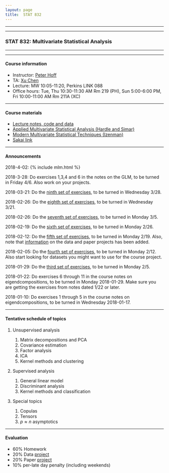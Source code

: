 ```yaml
---
layout: page
title:  STAT 832 
---
```



---
---



### STAT 832: Multivariate Statistical Analysis


---
---

#### Course information
* Instructor: [Peter Hoff](https://pdhoff.github.io/) 
* TA: [Xu Chen](https://stat.duke.edu/people/xu-chen) 
* Lecture: MW 10:05-11:20, Perkins LINK 088
* Office hours: Tue, Thu 10:30-11:30 AM Rm 219 (PH),   Sun 5:00-6:00 PM, Fri 10:00-11:00 AM Rm 211A (XC)     

---

#### Course materials 
* [Lecture notes, code and data](http://www.stat.duke.edu/~pdh10/Teaching/832/)
* [Applied Multivariate Statistical Analysis (Hardle and Simar)](http://www.springer.com/us/book/9783662451700) 
* [Modern Multivariate Statistical Techniques (Izenman)](http://www.springer.com/us/book/9780387781884)     
* [Sakai link](https://sakai.duke.edu/portal/site/25f8a160-5596-4947-8fcc-f26900f671a2)

---

#### Announcements   
2018-4-02: 
{% include mlm.html %}


2018-3-28: Do exercises 1,3,4 and 6 in the notes on the GLM, to be turned 
in Friday 4/6. Also work on your projects. 

2018-03-21: Do the [ninth set of exercises](hw9), to be turned
in Wednesday 3/28. 

2018-02-26: Do the [eighth set of exercises](hw8), to be turned
in Wednesday 3/21. 

2018-02-26: Do the [seventh set of exercises](hw7), to be turned
in Monday 3/5.


2018-02-19: Do the [sixth set of exercises](hw6), to be turned
in Monday 2/26. 


2018-02-12: Do the [fifth set of exercises](hw5), to be turned
in Monday 2/19. Also, note that [information](project) on the data and paper 
projects has been added. 


2018-02-05: Do the [fourth set of exercises](hw4), to be turned
in Monday 2/12. Also start looking for datasets you might want to 
use for the course project. 



2018-01-29: Do the [third set of exercises](hw3), to be turned 
in Monday 2/5. 

2018-01-22: Do exercises 6 through 11 in the course notes on
eigendcompositions, to be turned in Monday 2018-01-29. Make sure 
you are getting the exercises from notes dated 1/22 or later. 


2018-01-10: Do exercises 1 through 5 in the course notes on
eigendcompositions, to be turned in Wednesday 2018-01-17.




---


#### Tentative schedule of topics  
1. Unsupervised analysis
   1. Matrix decompositions and PCA  
   2. Covariance estimation
   3. Factor analysis
   4. ICA 
   5. Kernel methods and clustering


2. Supervised analysis
   1. General linear model 
   2. Discriminant analysis 
   3. Kernel methods and classification

3. Special topics
   1. Copulas 
   2. Tensors
   3. $p\approx n$ asymptotics 



---

#### Evaluation
* 60% Homework 
* 20% Data [project](project)
* 20% Paper [project](project)
* 10% per-late day penalty (including weekends) 


